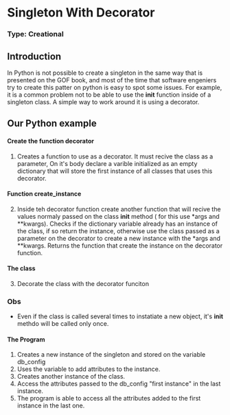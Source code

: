 # Singleton With Decorator

### Type: Creational

## Introduction

In Python is not possible to create a singleton in the same way that is presented on the GOF book, and most of the time that software engeniers try to create this patter on python is easy to spot some issues. For example, it is a common problem not to be able to use the __init__ function inside of a singleton class. A simple way to work around it is using a decorator. 


## Our Python example


#### Create the function decorator

1. Creates a function to use as a decorator. It must recive the class as a parameter, On it's body declare a varible initialized as an empty dictionary that will store the first instance of all classes that uses this decorator.

#### Function create_instance

2. Inside teh decorator function create another function that will recive the values normaly passed on the class __init__ method ( for this use *args and **kwargs). Checks if the dictionary variable already has an instance of the class, if so return the instance, otherwise use the class passed as a parameter on the decorator to create a new instance with the *args and **kwargs. Returns the function that create the instance on the decorator function.

#### The class

3. Decorate the class with the decorator funciton

### Obs

* Even if the class is called several times to instatiate a new object, it's __init__ methdo will be called only once.


#### The Program

1. Creates a new instance of the singleton and stored on the variable db_config
2. Uses the variable to add attributes to the instance.
3. Creates another instance of the class.
4. Access the attributes passed to the db_config "first instance" in the last instance.
5. The program is able to access all the attributes added to the first instance in the last one.


